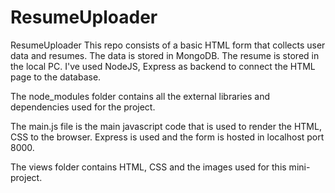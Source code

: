 # ResumeUploader
ResumeUploader This repo consists of a basic HTML form that collects user data and resumes. The data is stored in MongoDB. The resume is stored in the local PC. I've used NodeJS, Express as backend to connect the HTML page to the database.  

The node_modules folder contains all the external libraries and dependencies used for the project.  

The main.js file is the main javascript code that is used to render the HTML, CSS to the browser. Express is used and the form is hosted in localhost port 8000.  

The views folder contains HTML, CSS and the images used for this mini-project.
